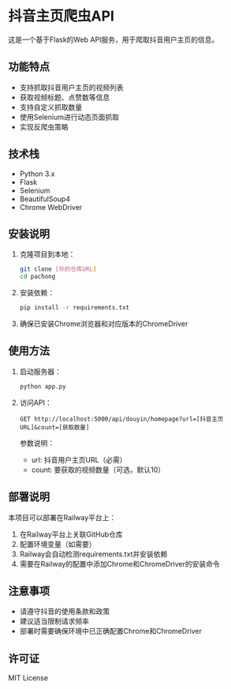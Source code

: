 # 抖音主页爬虫API

这是一个基于Flask的Web API服务，用于爬取抖音用户主页的信息。

## 功能特点

- 支持抓取抖音用户主页的视频列表
- 获取视频标题、点赞数等信息
- 支持自定义抓取数量
- 使用Selenium进行动态页面抓取
- 实现反爬虫策略

## 技术栈

- Python 3.x
- Flask
- Selenium
- BeautifulSoup4
- Chrome WebDriver

## 安装说明

1. 克隆项目到本地：
   ```bash
   git clone [你的仓库URL]
   cd pachong
   ```

2. 安装依赖：
   ```bash
   pip install -r requirements.txt
   ```

3. 确保已安装Chrome浏览器和对应版本的ChromeDriver

## 使用方法

1. 启动服务器：
   ```bash
   python app.py
   ```

2. 访问API：
   ```
   GET http://localhost:5000/api/douyin/homepage?url=[抖音主页URL]&count=[获取数量]
   ```

   参数说明：
   - url: 抖音用户主页URL（必需）
   - count: 要获取的视频数量（可选，默认10）

## 部署说明

本项目可以部署在Railway平台上：

1. 在Railway平台上关联GitHub仓库
2. 配置环境变量（如需要）
3. Railway会自动检测requirements.txt并安装依赖
4. 需要在Railway的配置中添加Chrome和ChromeDriver的安装命令

## 注意事项

- 请遵守抖音的使用条款和政策
- 建议适当限制请求频率
- 部署时需要确保环境中已正确配置Chrome和ChromeDriver

## 许可证

MIT License